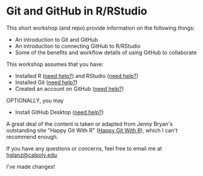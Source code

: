 # Git and GitHub in R/RStudio

This short workshop (and repo) provide information on the following things:

* An introduction to Git and GitHub
* An introduction to connecting GitHub to R/RStudio
* Some of the benefits and workflow details of using GitHub to collaborate

This workshop assumes that you have:

* Installed R ([need help?](https://www.r-project.org/)) and RStudio ([need help?](https://www.rstudio.com/products/rstudio/download/))
* Installed Git ([need help?](https://happygitwithr.com/install-git.html))
* Created an account on GitHub ([need help?](https://github.com/))

OPTIONALLY, you may

* Install GitHub Desktop ([need help?](https://desktop.github.com/))

A great deal of the content is taken or adapted from Jenny Bryan's outstanding site "Happy Git With R" ([Happy Git With R](https://happygitwithr.com/)), which I can't recommend enough.

If you have any questions or concerns, feel free to email me at hglanz@calpoly.edu.


I've made changes!